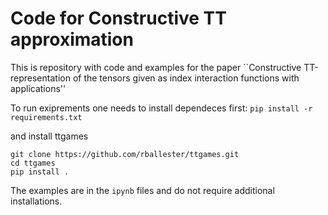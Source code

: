 # Code for Constructive TT approximation

This is repository with code and examples for the paper ``Constructive TT-representation of the tensors given as index interaction functions with applications''

To run exiprements one needs to install dependeces first:
`pip install -r requirements.txt`

and install ttgames
```
git clone https://github.com/rballester/ttgames.git
cd ttgames
pip install .
```

The examples are in the `ipynb` files and do not require additional installations.

